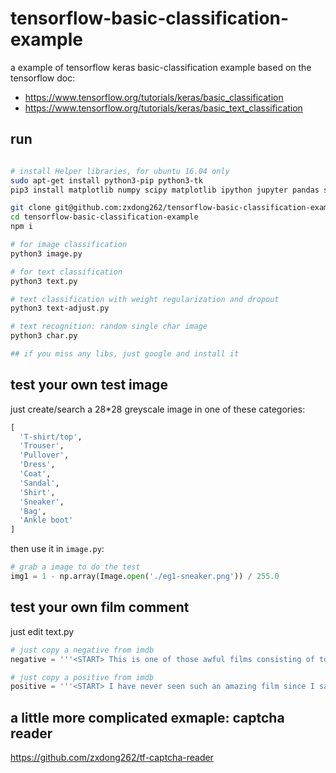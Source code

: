 # tensorflow-basic-classification-example
a example of tensorflow keras basic-classification example
based on the tensorflow doc:
- https://www.tensorflow.org/tutorials/keras/basic_classification
- https://www.tensorflow.org/tutorials/keras/basic_text_classification

## run
```bash

# install Helper libraries, for ubuntu 16.04 only
sudo apt-get install python3-pip python3-tk
pip3 install matplotlib numpy scipy matplotlib ipython jupyter pandas sympy nose --user

git clone git@github.com:zxdong262/tensorflow-basic-classification-example.git
cd tensorflow-basic-classification-example
npm i

# for image classification
python3 image.py

# for text classification
python3 text.py

# text classification with weight regularization and dropout
python3 text-adjust.py

# text recognition: random single char image
python3 char.py

## if you miss any libs, just google and install it
```


## test your own test image
just create/search a 28*28 greyscale image in one of these categories:
```python
[
  'T-shirt/top',
  'Trouser',
  'Pullover',
  'Dress',
  'Coat',
  'Sandal',
  'Shirt',
  'Sneaker',
  'Bag',
  'Ankle boot'
]
```
then use it in `image.py`:
```python
# grab a image to do the test
img1 = 1 - np.array(Image.open('./eg1-sneaker.png')) / 255.0
```

## test your own film comment
just edit text.py
```python
# just copy a negative from imdb
negative = '''<START> This is one of those awful films consisting of too many famous people acting out a plot that has no backbone in the vain hope that their collective fame will patch the holes in the story. I wouldn't wipe my ass with this script.'''

# just copy a positive from imdb
positive = '''<START> I have never seen such an amazing film since I saw The Shawshank Redemption. Shawshank encompasses friendships, hardships, hopes, and dreams. And what is so great about the movie is that it moves you, it gives you hope. Even though the circumstances between the characters and the viewers are quite different, you don't feel that far removed from what the characters are going through.'''
```

## a little more complicated exmaple: captcha reader
https://github.com/zxdong262/tf-captcha-reader